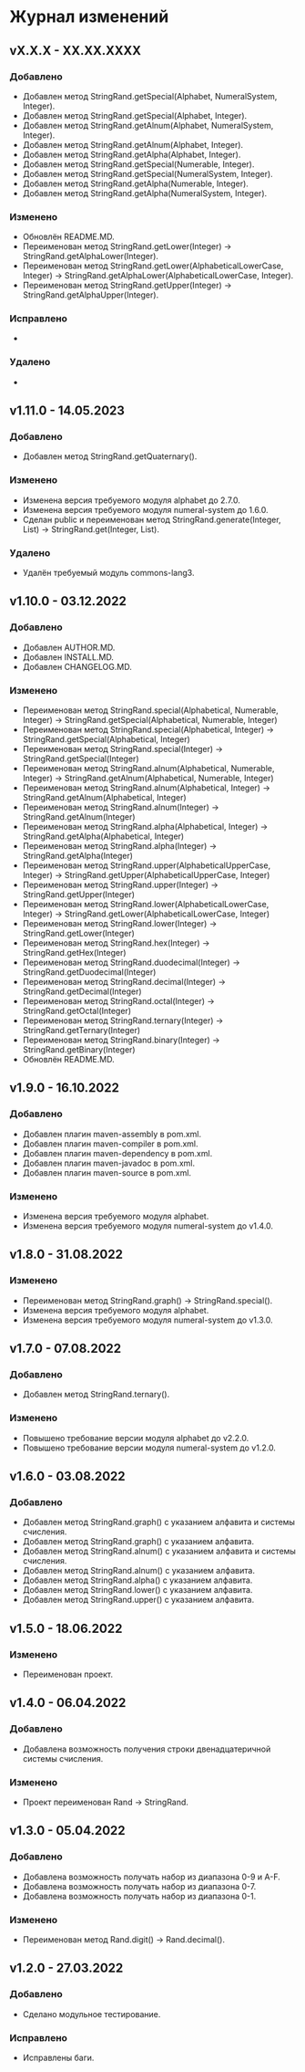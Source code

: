 # Журнал изменений
## vX.X.X - XX.XX.XXXX
### Добавлено
* Добавлен метод StringRand.getSpecial(Alphabet, NumeralSystem, Integer).
* Добавлен метод StringRand.getSpecial(Alphabet, Integer).
* Добавлен метод StringRand.getAlnum(Alphabet, NumeralSystem, Integer).
* Добавлен метод StringRand.getAlnum(Alphabet, Integer).
* Добавлен метод StringRand.getAlpha(Alphabet, Integer).
* Добавлен метод StringRand.getSpecial(Numerable, Integer).
* Добавлен метод StringRand.getSpecial(NumeralSystem, Integer).
* Добавлен метод StringRand.getAlpha(Numerable, Integer).
* Добавлен метод StringRand.getAlpha(NumeralSystem, Integer).

### Изменено
* Обновлён README.MD.
* Переименован метод StringRand.getLower(Integer) -> StringRand.getAlphaLower(Integer).
* Переименован метод StringRand.getLower(AlphabeticalLowerCase, Integer) -> StringRand.getAlphaLower(AlphabeticalLowerCase, Integer).
* Переименован метод StringRand.getUpper(Integer) -> StringRand.getAlphaUpper(Integer).

### Исправлено
*

### Удалено
*

## v1.11.0 - 14.05.2023
### Добавлено
* Добавлен метод StringRand.getQuaternary().

### Изменено
* Изменена версия требуемого модуля alphabet до 2.7.0.
* Изменена версия требуемого модуля numeral-system до 1.6.0.
* Сделан public и переименован метод StringRand.generate(Integer, List) -> StringRand.get(Integer, List).

### Удалено
* Удалён требуемый модуль commons-lang3.

## v1.10.0 - 03.12.2022
### Добавлено
* Добавлен AUTHOR.MD.
* Добавлен INSTALL.MD.
* Добавлен CHANGELOG.MD.

### Изменено
* Переименован метод StringRand.special(Alphabetical, Numerable, Integer) -> StringRand.getSpecial(Alphabetical, Numerable, Integer)
* Переименован метод StringRand.special(Alphabetical, Integer) -> StringRand.getSpecial(Alphabetical, Integer)
* Переименован метод StringRand.special(Integer) -> StringRand.getSpecial(Integer)
* Переименован метод StringRand.alnum(Alphabetical, Numerable, Integer) -> StringRand.getAlnum(Alphabetical, Numerable, Integer)
* Переименован метод StringRand.alnum(Alphabetical, Integer) -> StringRand.getAlnum(Alphabetical, Integer)
* Переименован метод StringRand.alnum(Integer) -> StringRand.getAlnum(Integer)
* Переименован метод StringRand.alpha(Alphabetical, Integer) -> StringRand.getAlpha(Alphabetical, Integer)
* Переименован метод StringRand.alpha(Integer) -> StringRand.getAlpha(Integer)
* Переименован метод StringRand.upper(AlphabeticalUpperCase, Integer) -> StringRand.getUpper(AlphabeticalUpperCase, Integer)
* Переименован метод StringRand.upper(Integer) -> StringRand.getUpper(Integer)
* Переименован метод StringRand.lower(AlphabeticalLowerCase, Integer) -> StringRand.getLower(AlphabeticalLowerCase, Integer)
* Переименован метод StringRand.lower(Integer) -> StringRand.getLower(Integer)
* Переименован метод StringRand.hex(Integer) -> StringRand.getHex(Integer)
* Переименован метод StringRand.duodecimal(Integer) -> StringRand.getDuodecimal(Integer)
* Переименован метод StringRand.decimal(Integer) -> StringRand.getDecimal(Integer)
* Переименован метод StringRand.octal(Integer) -> StringRand.getOctal(Integer)
* Переименован метод StringRand.ternary(Integer) -> StringRand.getTernary(Integer)
* Переименован метод StringRand.binary(Integer) -> StringRand.getBinary(Integer)
* Обновлён README.MD.

## v1.9.0 - 16.10.2022
### Добавлено
* Добавлен плагин maven-assembly в pom.xml.
* Добавлен плагин maven-compiler в pom.xml.
* Добавлен плагин maven-dependency в pom.xml.
* Добавлен плагин maven-javadoc в pom.xml.
* Добавлен плагин maven-source в pom.xml.

### Изменено
* Изменена версия требуемого модуля alphabet.
* Изменена версия требуемого модуля numeral-system до v1.4.0.

## v1.8.0 - 31.08.2022
### Изменено
* Переименован метод StringRand.graph() -> StringRand.special().
* Изменена версия требуемого модуля alphabet.
* Изменена версия требуемого модуля numeral-system до v1.3.0.

## v1.7.0 - 07.08.2022
### Добавлено
* Добавлен метод StringRand.ternary().

### Изменено
* Повышено требование версии модуля alphabet до v2.2.0.
* Повышено требование версии модуля numeral-system до v1.2.0.

## v1.6.0 - 03.08.2022
### Добавлено
* Добавлен метод StringRand.graph() с указанием алфавита и системы счисления.
* Добавлен метод StringRand.graph() с указанием алфавита.
* Добавлен метод StringRand.alnum() с указанием алфавита и системы счисления.
* Добавлен метод StringRand.alnum() с указанием алфавита.
* Добавлен метод StringRand.alpha() с указанием алфавита.
* Добавлен метод StringRand.lower() с указанием алфавита.
* Добавлен метод StringRand.upper() с указанием алфавита.

## v1.5.0 - 18.06.2022
### Изменено
* Переименован проект.

## v1.4.0 - 06.04.2022
### Добавлено
* Добавлена возможность получения строки двенадцатеричной системы счисления.

### Изменено
* Проект переименован Rand -> StringRand.

## v1.3.0 - 05.04.2022
### Добавлено
* Добавлена возможность получать набор из диапазона 0-9 и A-F.
* Добавлена возможность получать набор из диапазона 0-7.
* Добавлена возможность получать набор из диапазона 0-1.

### Изменено
* Переименован метод Rand.digit() -> Rand.decimal().

## v1.2.0 - 27.03.2022
### Добавлено
* Сделано модульное тестирование.

### Исправлено
* Исправлены баги.
